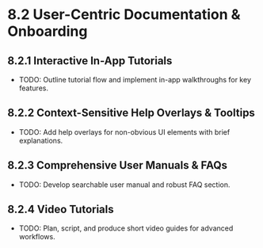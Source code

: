 # 8.2 User-Centric Documentation & Onboarding

## 8.2.1 Interactive In-App Tutorials
- TODO: Outline tutorial flow and implement in-app walkthroughs for key features.

## 8.2.2 Context-Sensitive Help Overlays & Tooltips
- TODO: Add help overlays for non-obvious UI elements with brief explanations.

## 8.2.3 Comprehensive User Manuals & FAQs
- TODO: Develop searchable user manual and robust FAQ section.

## 8.2.4 Video Tutorials
- TODO: Plan, script, and produce short video guides for advanced workflows. 